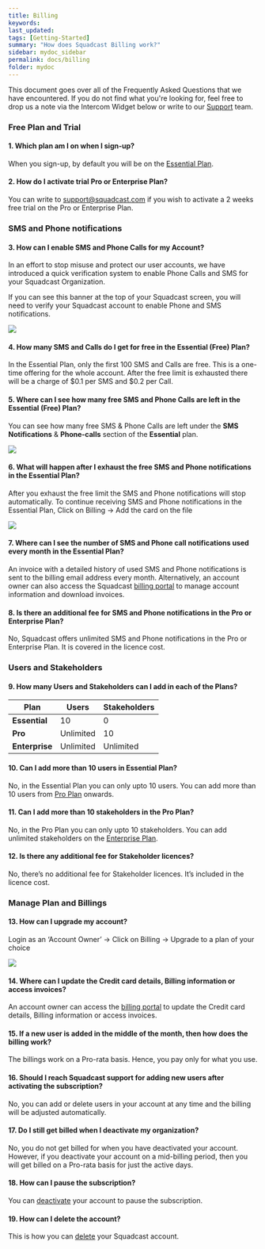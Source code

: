 ```yaml
---
title: Billing
keywords: 
last_updated: 
tags: [Getting-Started]
summary: "How does Squadcast Billing work?"
sidebar: mydoc_sidebar
permalink: docs/billing
folder: mydoc
---
```


This document goes over all of the Frequently Asked Questions that we have encountered. If you do not find what you're looking for, feel free to drop us a note via the Intercom Widget below or write to our [Support](mailto:support@squadcast.com) team.

### Free Plan and Trial 

#### 1. Which plan am I on when I sign-up?

When you sign-up, by default you will be on the [Essential Plan](https://www.squadcast.com/pricing).

#### 2. How do I activate trial Pro or Enterprise Plan?

You can write to [support@squadcast.com](mailto:support@squadcast.com) if you wish to activate a 2 weeks free trial on the Pro or Enterprise Plan.

### SMS and Phone notifications 

#### 3. How can I enable SMS and Phone Calls for my Account? 

In an effort to stop misuse and protect our user accounts, we have introduced a quick verification system to enable Phone Calls and SMS for your Squadcast Organization. 

If you can see this banner at the top of your Squadcast screen, you will need to verify your Squadcast account to enable Phone and SMS notifications. 

![](images/billing_1.png)

#### 4. How many SMS and Calls do I get for free in the Essential (Free) Plan?

In the Essential Plan, only the first 100 SMS and Calls are free. This is a one-time offering for the whole account. After the free limit is exhausted there will be a charge of $0.1 per SMS and $0.2 per Call. 

#### 5. Where can I see how many free SMS and Phone Calls are left in the Essential (Free) Plan?

You can see how many free SMS & Phone Calls are left under the **SMS Notifications** & **Phone-calls** section of the **Essential** plan.

![](images/billing_4.png)

#### 6. What will happen after I exhaust the free SMS and Phone notifications in the Essential Plan?

After you exhaust the free limit the SMS and Phone notifications will stop automatically. To continue receiving SMS and Phone notifications in the Essential Plan, Click on Billing → Add the card on the file 

![](images/billing_2.png)

#### 7. Where can I see the number of SMS and Phone call notifications used every month in the Essential Plan?

An invoice with a detailed history of used SMS and Phone notifications is sent to the billing email address every month. Alternatively, an account owner can also access the Squadcast [billing portal](https://squadcast.chargebeeportal.com/portal/v2/login?forward=portal_main) to manage account information and download invoices. 

#### 8. Is there an additional fee for SMS and Phone notifications in the Pro or Enterprise Plan?

No, Squadcast offers unlimited SMS and Phone notifications in the Pro or Enterprise Plan. It is covered in the licence cost. 

### Users and Stakeholders

#### 9. How many Users and Stakeholders can I add in each of the Plans?

<style>
table {
    width:100%;
}
</style>

| Plan           | Users     | Stakeholders |
|----------------|-----------|--------------|
| **Essential**  | 10        | 0            |
| **Pro**        | Unlimited | 10           |
| **Enterprise** | Unlimited | Unlimited    |

#### 10. Can I add more than 10 users in Essential Plan?

No, in the Essential Plan you can only upto 10 users. You can add more than 10 users from [Pro Plan](https://www.squadcast.com/pricing) onwards.

#### 11. Can I add more than 10 stakeholders in the Pro Plan?

No, in the Pro Plan you can only upto 10 stakeholders. You can add unlimited stakeholders on the [Enterprise Plan](https://www.squadcast.com/pricing).

#### 12. Is there any additional fee for Stakeholder licences?

No, there’s no additional fee for Stakeholder licences. It’s included in the licence cost.

### Manage Plan and Billings 

#### 13. How can I upgrade my account?

Login as an ‘Account Owner’ → Click on Billing  → Upgrade to a plan of your choice

![](images/billing_3.png)

#### 14. Where can I update the Credit card details, Billing information or access invoices?

An account owner can access the [billing portal](https://squadcast.chargebeeportal.com/portal/v2/login?forward=portal_main) to update the Credit card details, Billing information or access invoices.

#### 15. If a new user is added in the middle of the month, then how does the billing work?

The billings work on a Pro-rata basis. Hence, you pay only for what you use.

#### 16. Should I reach Squadcast support for adding new users after activating the subscription?

No, you can add or delete users in your account at any time and the billing will be adjusted automatically.

#### 17. Do I still get billed when I deactivate my organization?

No, you do not get billed for when you have deactivated your account. However, if you deactivate your account on a mid-billing period, then you will get billed on a Pro-rata basis for just the active days.

#### 18. How can I pause the subscription?

You can [deactivate](deactivating-your-squadcast-account) your account to pause the subscription.

#### 19. How can I delete the account?

This is how you can [delete](deleting-your-squadcast-account) your Squadcast account.